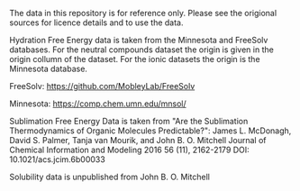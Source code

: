 The data in this repository is for reference only.
Please see the origional sources for licence details and to use the data.

Hydration Free Energy data is taken from the Minnesota and FreeSolv databases.
For the neutral compounds dataset the origin is given in the origin collumn of the dataset. 
For the ionic datasets the origin is the Minnesota database.

FreeSolv: https://github.com/MobleyLab/FreeSolv

Minnesota: https://comp.chem.umn.edu/mnsol/

Sublimation Free Energy Data is taken from "Are the Sublimation Thermodynamics of Organic Molecules Predictable?": James L. McDonagh, David S. Palmer, Tanja van Mourik, and John B. O. Mitchell
Journal of Chemical Information and Modeling 2016 56 (11), 2162-2179 DOI: 10.1021/acs.jcim.6b00033

Solubility data is unpublished from John B. O. Mitchell
